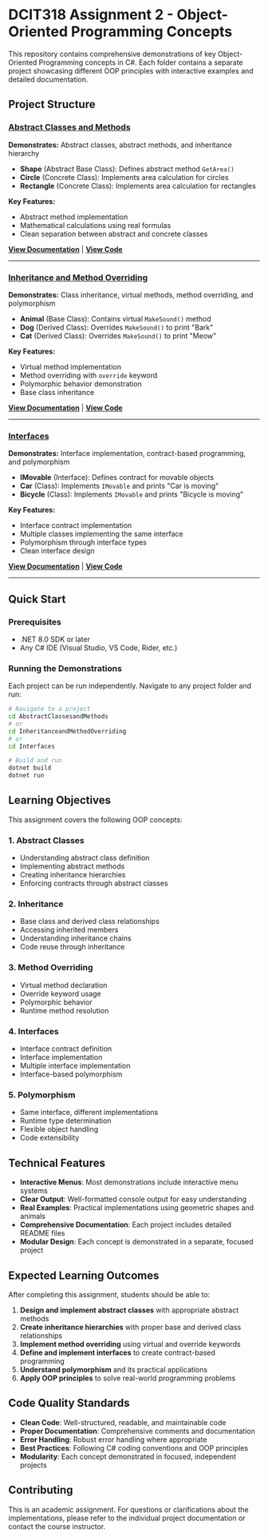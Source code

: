 # DCIT318 Assignment 2 - Object-Oriented Programming Concepts

This repository contains comprehensive demonstrations of key Object-Oriented Programming concepts in C#. Each folder contains a separate project showcasing different OOP principles with interactive examples and detailed documentation.

## Project Structure

### [Abstract Classes and Methods](./AbstractClassesandMethods/)

**Demonstrates:** Abstract classes, abstract methods, and inheritance hierarchy

- **Shape** (Abstract Base Class): Defines abstract method `GetArea()`
- **Circle** (Concrete Class): Implements area calculation for circles
- **Rectangle** (Concrete Class): Implements area calculation for rectangles

**Key Features:**

- Abstract method implementation
- Mathematical calculations using real formulas
- Clean separation between abstract and concrete classes

**[View Documentation](./AbstractClassesandMethods/README.md)** | **[View Code](./AbstractClassesandMethods/Program.cs)**

---

### [Inheritance and Method Overriding](./InheritanceandMethodOverriding/)

**Demonstrates:** Class inheritance, virtual methods, method overriding, and polymorphism

- **Animal** (Base Class): Contains virtual `MakeSound()` method
- **Dog** (Derived Class): Overrides `MakeSound()` to print "Bark"
- **Cat** (Derived Class): Overrides `MakeSound()` to print "Meow"

**Key Features:**

- Virtual method implementation
- Method overriding with `override` keyword
- Polymorphic behavior demonstration
- Base class inheritance

**[View Documentation](./InheritanceandMethodOverriding/README.md)** | **[View Code](./InheritanceandMethodOverriding/Program.cs)**

---

### [Interfaces](./Interfaces/)

**Demonstrates:** Interface implementation, contract-based programming, and polymorphism

- **IMovable** (Interface): Defines contract for movable objects
- **Car** (Class): Implements `IMovable` and prints "Car is moving"
- **Bicycle** (Class): Implements `IMovable` and prints "Bicycle is moving"

**Key Features:**

- Interface contract implementation
- Multiple classes implementing the same interface
- Polymorphism through interface types
- Clean interface design

**[View Documentation](./Interfaces/README.md)** | **[ View Code](./Interfaces/Program.cs)**

---

## Quick Start

### Prerequisites

- .NET 8.0 SDK or later
- Any C# IDE (Visual Studio, VS Code, Rider, etc.)

### Running the Demonstrations

Each project can be run independently. Navigate to any project folder and run:

```bash
# Navigate to a project
cd AbstractClassesandMethods
# or
cd InheritanceandMethodOverriding
# or
cd Interfaces

# Build and run
dotnet build
dotnet run
```

##  Learning Objectives

This assignment covers the following OOP concepts:

### 1. **Abstract Classes**

- Understanding abstract class definition
- Implementing abstract methods
- Creating inheritance hierarchies
- Enforcing contracts through abstract classes

### 2. **Inheritance**

- Base class and derived class relationships
- Accessing inherited members
- Understanding inheritance chains
- Code reuse through inheritance

### 3. **Method Overriding**

- Virtual method declaration
- Override keyword usage
- Polymorphic behavior
- Runtime method resolution

### 4. **Interfaces**

- Interface contract definition
- Interface implementation
- Multiple interface implementation
- Interface-based polymorphism

### 5. **Polymorphism**

- Same interface, different implementations
- Runtime type determination
- Flexible object handling
- Code extensibility

## Technical Features

- **Interactive Menus**: Most demonstrations include interactive menu systems
- **Clear Output**: Well-formatted console output for easy understanding
- **Real Examples**: Practical implementations using geometric shapes and animals
- **Comprehensive Documentation**: Each project includes detailed README files
- **Modular Design**: Each concept is demonstrated in a separate, focused project

## Expected Learning Outcomes

After completing this assignment, students should be able to:

1. **Design and implement abstract classes** with appropriate abstract methods
2. **Create inheritance hierarchies** with proper base and derived class relationships
3. **Implement method overriding** using virtual and override keywords
4. **Define and implement interfaces** to create contract-based programming
5. **Understand polymorphism** and its practical applications
6. **Apply OOP principles** to solve real-world programming problems

## Code Quality Standards

- **Clean Code**: Well-structured, readable, and maintainable code
- **Proper Documentation**: Comprehensive comments and documentation
- **Error Handling**: Robust error handling where appropriate
- **Best Practices**: Following C# coding conventions and OOP principles
- **Modularity**: Each concept demonstrated in focused, independent projects

## Contributing

This is an academic assignment. For questions or clarifications about the implementations, please refer to the individual project documentation or contact the course instructor.
